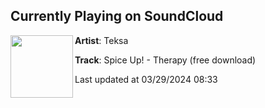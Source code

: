 ## Currently Playing on SoundCloud

[<img align="left" width="100" src="https://i1.sndcdn.com/artworks-A5CbeQqqS6YOUWSG-QRFyHQ-t500x500.jpg">](https://soundcloud.com/teksa/spice-up-therapy)

**Artist**: Teksa 

**Track**: Spice Up! - Therapy   (free download)

Last updated at 03/29/2024 08:33
